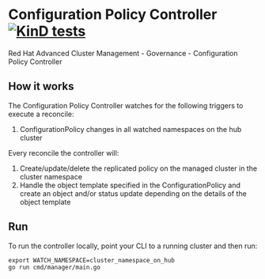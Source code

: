 [comment]: # ( Copyright Contributors to the Open Cluster Management project )

# Configuration Policy Controller [![KinD tests](https://github.com/open-cluster-management/config-policy-controller/actions/workflows/kind.yml/badge.svg?branch=main&event=push)](https://github.com/open-cluster-management/config-policy-controller/actions/workflows/kind.yml)
Red Hat Advanced Cluster Management - Governance - Configuration Policy Controller

## How it works

The Configuration Policy Controller watches for the following triggers to execute a reconcile:

1. ConfigurationPolicy changes in all watched namespaces on the hub cluster

Every reconcile the controller will:

1. Create/update/delete the replicated policy on the managed cluster in the cluster namespace
2. Handle the object template specified in the ConfigurationPolicy and create an object and/or status update depending on the details of the object template

## Run

To run the controller locally, point your CLI to a running cluster and then run:
```
export WATCH_NAMESPACE=cluster_namespace_on_hub
go run cmd/manager/main.go
```
<!---
Date: 9/09/2020
-->
